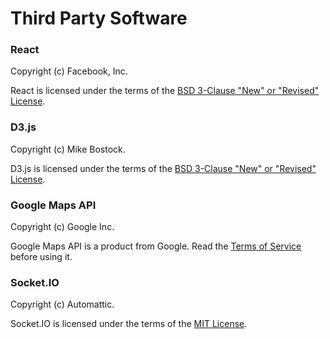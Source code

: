 # Third Party Software

### React

Copyright (c) Facebook, Inc.

React is licensed under the terms of the [BSD 3-Clause "New" or "Revised" License](https://opensource.org/licenses/BSD-3-Clause).

### D3.js

Copyright (c) Mike Bostock.

D3.js is licensed under the terms of the [BSD 3-Clause "New" or "Revised" License](https://opensource.org/licenses/BSD-3-Clause).

### Google Maps API

Copyright (c) Google Inc.

Google Maps API is a product from Google. Read the [Terms of Service](https://developers.google.com/maps/terms) before using it.

### Socket.IO

Copyright (c) Automattic.

Socket.IO is licensed under the terms of the [MIT License](https://opensource.org/licenses/MIT).
